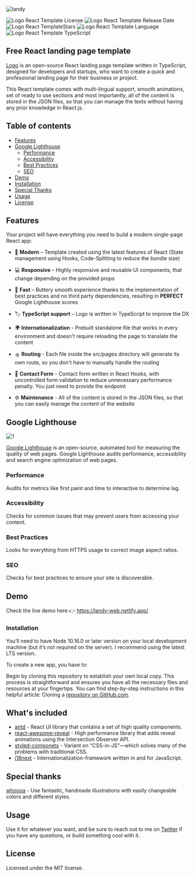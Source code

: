![landy](https://user-images.githubusercontent.com/48876996/121569479-e179db80-ca31-11eb-8a48-9c3de9b142f3.gif)

![Logo React Template License](https://img.shields.io/github/license/Adrinlol/landy-react-template)
![Logo React Template Release Date](https://img.shields.io/github/release-date/Adrinlol/landy-react-template)
![Logo React TemplateStars](https://img.shields.io/github/stars/Adrinlol/landy-react-template)
![Logo React Template Language](https://img.shields.io/github/languages/top/Adrinlol/landy-react-template)
![Logo React Template TypeScript](https://badgen.net/npm/types/tslib)

## Free React landing page template

[Logo][Logo] is an open-source React landing page template written in TypeScript, designed for developers and startups, who want to create a quick and professional landing page for their business or project.

This React template comes with multi-lingual support, smooth animations, set of ready to use sections and most importantly, all of the content is stored in the JSON files, so that you can manage the texts without having any prior knowledge in React.js.

## Table of contents

- [Features](#features)
- [Google Lighthouse](#google-lighthouse)
  - [Performance](#performance)
  - [Accessibility](#accessibility)
  - [Best Practices](#best-practices)
  - [SEO](#seo)
- [Demo](#demo)
- [Installation](#installation)
- [Special Thanks](#special-thanks)
- [Usage](#usage)
- [License](#license)

## Features

Your project will have everything you need to build a modern single-page React app:

- 🎁 **Modern** – Template created using the latest features of React (State management using Hooks, Code-Splitting to reduce the bundle size)

- 💻 **Responsive** – Highly responsive and reusable UI components, that change depending on the provided props

- 🚀 **Fast** – Buttery smooth experience thanks to the implementation of best practices and no third party dependencies, resulting in <b>PERFECT</b> Google Lighthouse scores

- 🏷 **TypeScript support** – Logo is written in TypeScript to improve the DX

- 🌍 **Internationalization** - Prebuilt standalone file that works in every environment and doesn't require reloading the page to translate the content

- 🛸 **Routing** - Each file inside the src/pages directory will generate its own route, so you don't have to manually handle the routing

- 🤙 **Contact Form** - Contact form written in React Hooks, with uncontrolled form validation to reduce unnecessary performance penalty. You just need to provide the endpoint

- ⚙️ **Maintenance** - All of the content is stored in the JSON files, so that you can easily manage the content of the website

## Google Lighthouse

![1](https://user-images.githubusercontent.com/48876996/121569366-c313e000-ca31-11eb-940c-187f556ff0d6.png)

[Google Lighthouse][Google Lighthouse] is an open-source, automated tool for measuring the quality of web pages. Google Lighthouse audits performance, accessibility and search engine optimization of web pages.

### Performance

Audits for metrics like first paint and time to interactive to determine lag.

### Accessibility

Checks for common issues that may prevent users from accessing your content.

### Best Practices

Looks for everything from HTTPS usage to correct image aspect ratios.

### SEO 

Checks for best practices to ensure your site is discoverable.


## Demo

Check the live demo here 👉️ https://landy-web.netlify.app/


### Installation

You’ll need to have Node 10.16.0 or later version on your local development machine (but it’s not required on the server). I recommend using the latest LTS version.

To create a new app, you have to:

Begin by cloning this repository to establish your own local copy. This process is straightforward and ensures you have all the necessary files and resources at your fingertips. You can find step-by-step instructions in this helpful article: Cloning a [repository on GitHub.com](https://docs.github.com/en/repositories/creating-and-managing-repositories/cloning-a-repository#cloning-a-repository).

## What's included

- [antd][antd] - React UI library that contains a set of high quality components.
- [react-awesome-reveal][react-awesome-reveal] - High performance library that adds reveal animations using the Intersection Observer API.
- [styled-componets][styled-componets] - Variant on “CSS-in-JS”—which solves many of the problems with traditional CSS.
- [i18next][i18next] - Internationalization-framework written in and for JavaScript.

## Special thanks

[whoooa][whoooa] - Use fantastic, handmade illustrations with easily changeable colors and different styles.

## Usage

Use it for whatever you want, and be sure to reach out to me on [Twitter](https://twitter.com/Adrinlolx) if you have any questions, or build something cool with it.

## License

Licensed under the MIT license.

<!-- prettier-ignore-start -->
[antd]: https://github.com/ant-design/ant-design
[react-awesome-reveal]: https://www.npmjs.com/package/react-awesome-reveal
[styled-componets]: https://github.com/styled-components/styled-components
[i18next]: https://github.com/i18next/i18next
[whoooa]: https://www.whoooa.rocks/
[Logo]: https://www.npmjs.com/package/cra-template-adrinlol
[Google Lighthouse]: https://developers.google.com/web/tools/lighthouse
<!-- prettier-ignore-end -->
